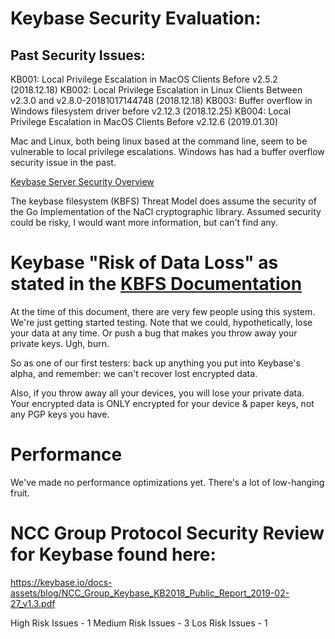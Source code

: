 # Keybase Security Evaluation:

## Past Security Issues: 

KB001: Local Privilege Escalation in MacOS Clients Before v2.5.2 (2018.12.18)
KB002: Local Privilege Escalation in Linux Clients Between v2.3.0 and v2.8.0-20181017144748 (2018.12.18)
KB003: Buffer overflow in Windows filesystem driver before v2.12.3 (2018.12.25)
KB004: Local Privilege Escalation in MacOS Clients Before v2.12.6 (2019.01.30)

Mac and Linux, both being linux based at the command line, seem to be vulnerable to local privilege escalations.  Windows has had a buffer overflow security issue in the past.

[Keybase Server Security Overview](https://keybase.io/docs/server_security)

The keybase filesystem  (KBFS) Threat Model does assume the security of the Go Implementation of the NaCl cryptographic library.  Assumed security could be risky, I would want more information, but can't find any.

# Keybase "Risk of Data Loss"  as stated in the [KBFS Documentation](https://keybase.io/docs/kbfs)

At the time of this document, there are very few people using this system. We're just getting started testing. Note that we could, hypothetically, lose your data at any time. Or push a bug that makes you throw away your private keys. Ugh, burn.

So as one of our first testers: back up anything you put into Keybase's alpha, and remember: we can't recover lost encrypted data.

Also, if you throw away all your devices, you will lose your private data. Your encrypted data is ONLY encrypted for your device & paper keys, not any PGP keys you have.

# Performance

We've made no performance optimizations yet. There's a lot of low-hanging fruit.

# NCC Group Protocol Security Review for Keybase found here: 

https://keybase.io/docs-assets/blog/NCC_Group_Keybase_KB2018_Public_Report_2019-02-27_v1.3.pdf

High Risk Issues - 1
Medium Risk Issues - 3
Los Risk Issues - 1
